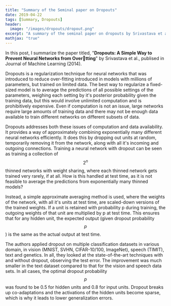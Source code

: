 ```yaml
---
title: "Summary of the Seminal paper on Dropouts"
date: 2019-04-22
tags: [Summary, Dropouts]
header:
  image: "/images/dropouts/dropout.png"
excerpt: "A summary of the seminal paper on dropouts by Srivastava et al."
mathjax: "true"
---
```


In this post, I summarize the paper titled, "**Dropouts: A Simple Way to Prevent Neural Networks from
Overtting**" by Srivastava et al., publised in Journal of Machine Learning (2014).

Dropouts is a regularization technique for neural networks that was introduced to reduce over-fitting introduced in models with millions of parameters, but trained on limited data. The best way to regularize a fixed-sized model is to average the predictions of all possible settings of the parameters, weighing each setting by it's posterior probability given the training data, but this would involve unlimited computation and is prohibitively expensive. Even if computation is not an issue, large networks require large amounts of training data and there may not be enough data available to train different networks on different subsets of data.


Dropouts addresses both these issues of computation and data availability. It provides a way of approximately combining exponentially many different neural networks efficiently. It does this by dropping out units at random, temporarily removing it from the network, along with all it's incoming and outgoing connections. Training a neural network with dropout can be seen as training a collection of $$2^n$$ thinned networks with weight sharing, where each thinned network gets trained very rarely, if at all. How is this handled at test time, as it is not feasible to average the predictions from exponentially many thinned models? 


Instead, a simple approximate averaging method is used, where the weights of the network, with all it's units at test time, are scaled-down versions of the trained weights. If a unit is retained with probability p during training, the outgoing weights of that unit are multiplied by p at test time. This ensures that for any hidden unit, the expected output (given dropout probability $$p$$) is the same as the actual output at test time. 


The authors applied dropout on multiple classification datasets in various domain, in vision (MNIST, SVHN, CIFAR-10/100, ImageNet), speech (TIMIT), text and genetics. In all, they looked at the state-of-the-art techniques with and without dropout, observing the test error. The improvement was much smaller in the text dataset compared to that for the vision and speech data sets. In all cases, the optimal dropout probability $$p$$ was found to be 0.5 for hidden units and 0.8 for input units. Dropout breaks up co-adaptations and the activations of the hidden units become sparse, which is why it leads to lower generalization errors. 
